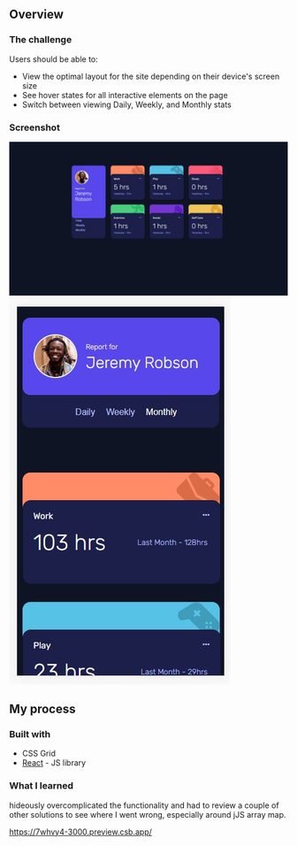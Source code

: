 ## Overview

### The challenge

Users should be able to:

- View the optimal layout for the site depending on their device's screen size
- See hover states for all interactive elements on the page
- Switch between viewing Daily, Weekly, and Monthly stats

### Screenshot
![](./screenshot.jpg)
![](./screenshot2.jpg)

## My process

### Built with

- CSS Grid
- [React](https://reactjs.org/) - JS library

### What I learned
hideously overcomplicated the functionality and had to review a couple of other solutions to see where I went wrong, especially around jJS array map.

https://7whvy4-3000.preview.csb.app/
